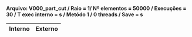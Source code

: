 **Arquivo: V000_part_cut / Raio = 1/ Nº elementos = 50000 / Execuções = 30 / T exec interno = s / Metódo 1 / 0 threads / Save = s**
 
| Interno | Externo |
|---------| ------- |
